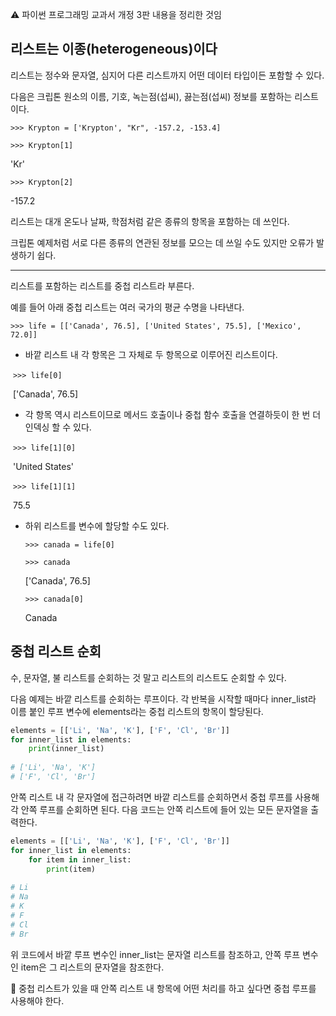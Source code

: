 ⚠️  파이썬 프로그래밍 교과서 개정 3판 내용을 정리한 것임

## 리스트는 이종(heterogeneous)이다

리스트는 정수와 문자열, 심지어 다른 리스트까지 어떤 데이터 타입이든 포함할 수 있다.

다음은 크립톤 원소의 이름, 기호, 녹는점(섭씨), 끓는점(섭씨) 정보를 포함하는 리스트이다.

`>>> Krypton = ['Krypton', "Kr", -157.2, -153.4]`

`>>> Krypton[1]`

'Kr'

`>>> Krypton[2]`

-157.2

리스트는 대개 온도나 날짜, 학점처럼 같은 종류의 항목을 포함하는 데 쓰인다. 

크립톤 예제처럼 서로 다른 종류의 연관된 정보를 모으는 데 쓰일 수도 있지만 오류가 발생하기 쉽다.

---

리스트를 포함하는 리스트를 중첩 리스트라 부른다.

예를 들어 아래 중첩 리스트는 여러 국가의 평균 수명을 나타낸다.

`>>> life = [['Canada', 76.5], ['United States', 75.5], ['Mexico', 72.0]]`

- 바깥 리스트 내 각 항목은 그 자체로 두 항목으로 이루어진 리스트이다.

​	`>>> life[0]`

​	['Canada', 76.5]

- 각 항목 역시 리스트이므로 메서드 호출이나 중첩 함수 호출을 연결하듯이 한 번 더 인덱싱 할 수 있다.

​	`>>> life[1][0]`

​	'United States'

​	`>>> life[1][1]`

​	75.5

- 하위 리스트를 변수에 할당할 수도 있다.

  `>>> canada = life[0]`

  `>>> canada`

  ['Canada', 76.5]

  `>>> canada[0]`

  Canada

  

## 중첩 리스트 순회

수, 문자열, 불 리스트를 순회하는 것 말고 리스트의 리스트도 순회할 수 있다.

다음 예제는 바깥 리스트를 순회하는 루프이다. 각 반복을 시작할 때마다 inner_list라 이름 붙인 루프 변수에 elements라는 중첩 리스트의 항목이 할당된다.

```python
elements = [['Li', 'Na', 'K'], ['F', 'Cl', 'Br']]
for inner_list in elements:
    print(inner_list)
    
# ['Li', 'Na', 'K']
# ['F', 'Cl', 'Br']
```

안쪽 리스트 내 각 문자열에 접근하려면 바깥 리스트를 순회하면서 중첩 루프를 사용해 각 안쪽 루프를 순회하면 된다. 다음 코드는 안쪽 리스트에 들어 있는 모든 문자열을 출력한다.

```python
elements = [['Li', 'Na', 'K'], ['F', 'Cl', 'Br']]
for inner_list in elements:
    for item in inner_list:
        print(item)
        
# Li
# Na
# K
# F
# Cl
# Br
```

위 코드에서 바깥 루프 변수인 inner_list는 문자열 리스트를 참조하고, 안쪽 루프 변수인 item은 그 리스트의 문자열을 참조한다.

📍 중첩 리스트가 있을 때 안쪽 리스트 내 항목에 어떤 처리를 하고 싶다면 중첩 루프를 사용해야 한다.



